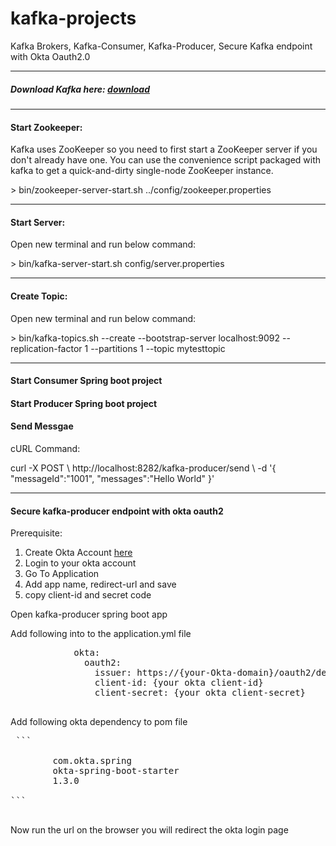 # kafka-projects
Kafka Brokers, Kafka-Consumer, Kafka-Producer, Secure Kafka endpoint with Okta Oauth2.0
<hr/>
<h5> Download Kafka here: <a href="https://kafka.apache.org/downloads">download</a></h5>
<hr/>
<h4> Start Zookeeper:</h4>
<p>Kafka uses ZooKeeper so you need to first start a ZooKeeper server if you don't already have one. You can use the convenience script packaged with kafka to get a quick-and-dirty single-node ZooKeeper instance.</p>
      <span>
          > bin/zookeeper-server-start.sh ../config/zookeeper.properties
      </span>
<hr/>
<h4> Start Server:</h4>
<p>Open new terminal and run below command:</p>
<span>
      > bin/kafka-server-start.sh config/server.properties
</span>
<hr/>
<h4> Create Topic:</h4>
<p>Open new terminal and run below command:</p>
<span>
      > bin/kafka-topics.sh --create --bootstrap-server localhost:9092 --replication-factor 1 --partitions 1 --topic mytesttopic
</span>
<hr/>
<h4> Start Consumer Spring boot project</h4>
<h4> Start Producer Spring boot project</h4>

<h4> Send Messgae</h4>
<p>cURL Command:</p>
<span>
                        curl -X POST \
                    http://localhost:8282/kafka-producer/send \
                    -d '{
                        "messageId":"1001",
                        "messages":"Hello World"
                  }'
</span>
<hr/>
<h4> Secure kafka-producer endpoint with okta oauth2</h4>
<p>Prerequisite:</p>
<ol>
      <li>Create Okta Account <a href="https://developer.okta.com/signup" >here</a></li>
      <li>Login to your okta account</li>
      <li>Go To Application</li>
      <li>Add app name, redirect-url and save</li>
      <li> copy client-id and secret code</li>
 </ol>
 <p>Open kafka-producer spring boot app</p>
 <p> Add following into to the application.yml file</p>
 <pre>
            okta:
              oauth2:
                issuer: https://{your-Okta-domain}/oauth2/default
                client-id: {your okta client-id}
                client-secret: {your okta client-secret}
 </pre>
 <p> Add following okta dependency to pom file</p>
 <pre>
 ```
    	<dependency>
		<groupId>com.okta.spring</groupId>
		<artifactId>okta-spring-boot-starter</artifactId>
		<version>1.3.0</version>
	</dependency>
```
 </pre>
 <p>Now run the url on the browser you will redirect the okta login page</p>
